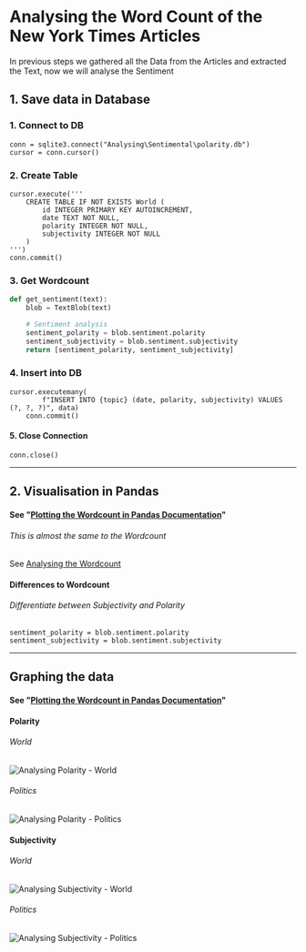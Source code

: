 # Analysing the Word Count of the New York Times Articles

In previous steps we gathered all the Data from the Articles and extracted the Text, now we will analyse the Sentiment

## 1. Save data in Database

### 1. **Connect** to DB

```
conn = sqlite3.connect("Analysing\Sentimental\polarity.db")
cursor = conn.cursor()
```

### 2. **Create** Table

```
cursor.execute('''
    CREATE TABLE IF NOT EXISTS World (
        id INTEGER PRIMARY KEY AUTOINCREMENT,
        date TEXT NOT NULL,
        polarity INTEGER NOT NULL,
        subjectivity INTEGER NOT NULL
    )
''')
conn.commit()
```

### 3. Get **Wordcount**

```python
def get_sentiment(text):
    blob = TextBlob(text)

    # Sentiment analysis
    sentiment_polarity = blob.sentiment.polarity
    sentiment_subjectivity = blob.sentiment.subjectivity
    return [sentiment_polarity, sentiment_subjectivity]
```

### 4. **Insert** into DB

```
cursor.executemany(
        f"INSERT INTO {topic} (date, polarity, subjectivity) VALUES (?, ?, ?)", data)
    conn.commit()
```

#### 5. Close Connection

```
conn.close()
```

---

## 2. Visualisation in Pandas

#### See "[Plotting the Wordcount in Pandas Documentation](https://github.com/AdminL3/Jugend-Forscht/tree/main/Analysing/Pandas_Documentation/)"

###### This is almost the same to the Wordcount

See [Analysing the Wordcount](https://github.com/AdminL3/Jugend-Forscht/tree/main/Analysing/Wordcount/)

#### Differences to Wordcount

###### Differentiate between Subjectivity and Polarity

```
sentiment_polarity = blob.sentiment.polarity
sentiment_subjectivity = blob.sentiment.subjectivity
```

---

## Graphing the data

#### See "[Plotting the Wordcount in Pandas Documentation](https://github.com/AdminL3/Jugend-Forscht/tree/main/Analysing/Pandas_Documentation/)"

#### Polarity

###### World

![Analysing Polarity - World](\output\polarity\World.png)

###### Politics

![Analysing Polarity - Politics](\output\polarity\Politics.png)

#### Subjectivity

###### World

![Analysing Subjectivity - World](\output\subjectivity\World.png)

###### Politics

![Analysing Subjectivity - Politics](\output\subjectivity\Politics.png)
